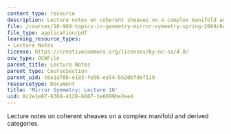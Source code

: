 ```yaml
---
content_type: resource
description: Lecture notes on coherent sheaves on a complex manifold and derived categories.
file: /courses/18-969-topics-in-geometry-mirror-symmetry-spring-2009/8c2e1e876368412866071e6699be2ee4_MIT18_969s09_lec16.pdf
file_type: application/pdf
learning_resource_types:
- Lecture Notes
license: https://creativecommons.org/licenses/by-nc-sa/4.0/
ocw_type: OCWFile
parent_title: Lecture Notes
parent_type: CourseSection
parent_uid: c6e1a78b-e183-fe56-ee54-b520bfdef119
resourcetype: Document
title: 'Mirror Symmetry: Lecture 16'
uid: 8c2e1e87-6368-4128-6607-1e6699be2ee4
---
```

Lecture notes on coherent sheaves on a complex manifold and derived categories.